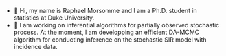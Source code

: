- 👋 Hi, my name is Raphael Morsomme and I am a Ph.D. student in statistics at Duke University.
- 👀 I am working on inferential algorithms for partially observed stochastic process. At the moment, I am developping an efficient DA-MCMC algorithm for conducting inference on the stochastic SIR model with incidence data.


<!---
- 🌱 I’m currently learning ...
- 💞️ I’m looking to collaborate on ...
- 📫 How to reach me ...
rmorsomme/rmorsomme is a ✨ special ✨ repository because its `README.md` (this file) appears on your GitHub profile.
You can click the Preview link to take a look at your changes.
--->

